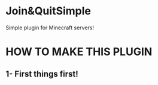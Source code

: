# Join&QuitSimple
Simple plugin for Minecraft servers!

# HOW TO MAKE THIS PLUGIN
## 1- First things first!
